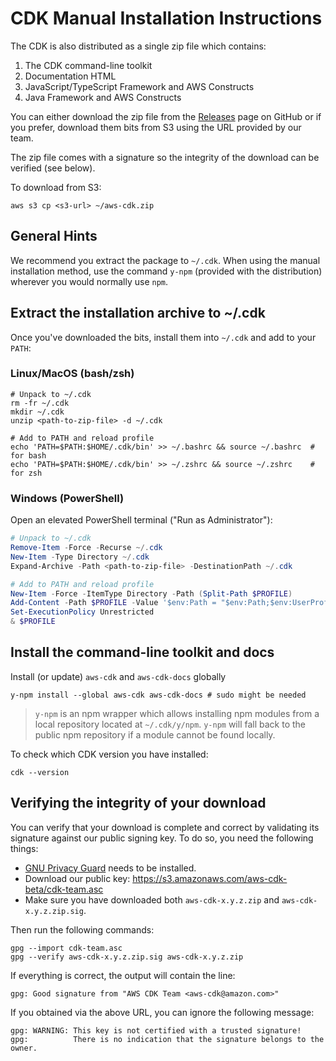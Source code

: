 # CDK Manual Installation Instructions

The CDK is also distributed as a single zip file which contains:

1. The CDK command-line toolkit
2. Documentation HTML
2. JavaScript/TypeScript Framework and AWS Constructs
3. Java Framework and AWS Constructs

You can either download the zip file from the
[Releases](http://github.com/awslabs/aws-cdk/releases) page on GitHub or if you
prefer, download them bits from S3 using the URL provided by our team.

The zip file comes with a signature so the integrity of the download
can be verified (see below).

To download from S3:

```shell
aws s3 cp <s3-url> ~/aws-cdk.zip
```

## General Hints

We recommend you extract the package to `~/.cdk`. When using the manual installation
method, use the command `y-npm` (provided with the distribution) wherever you would
normally use `npm`.

## Extract the installation archive to ~/.cdk

Once you've downloaded the bits, install them into `~/.cdk` and add to your `PATH`:

### Linux/MacOS (bash/zsh)

```shell
# Unpack to ~/.cdk
rm -fr ~/.cdk
mkdir ~/.cdk
unzip <path-to-zip-file> -d ~/.cdk

# Add to PATH and reload profile
echo 'PATH=$PATH:$HOME/.cdk/bin' >> ~/.bashrc && source ~/.bashrc  # for bash
echo 'PATH=$PATH:$HOME/.cdk/bin' >> ~/.zshrc && source ~/.zshrc    # for zsh
```

### Windows (PowerShell)

Open an elevated PowerShell terminal ("Run as Administrator"):

```powershell
# Unpack to ~/.cdk
Remove-Item -Force -Recurse ~/.cdk
New-Item -Type Directory ~/.cdk
Expand-Archive -Path <path-to-zip-file> -DestinationPath ~/.cdk

# Add to PATH and reload profile
New-Item -Force -ItemType Directory -Path (Split-Path $PROFILE)
Add-Content -Path $PROFILE -Value '$env:Path = "$env:Path;$env:UserProfile\.cdk\node_modules\.bin"'
Set-ExecutionPolicy Unrestricted
& $PROFILE
```

## Install the command-line toolkit and docs

Install (or update) `aws-cdk` and `aws-cdk-docs` globally

```shell
y-npm install --global aws-cdk aws-cdk-docs # sudo might be needed
```

> `y-npm` is an npm wrapper which allows installing npm modules from a local repository located at `~/.cdk/y/npm`. `y-npm` will fall back to the public npm repository if a module cannot be found locally.

To check which CDK version you have installed:

```shell
cdk --version
```

## Verifying the integrity of your download

You can verify that your download is complete and correct by validating
its signature against our public signing key. To do so, you need
the following things:

* [GNU Privacy Guard](https://gnupg.org/) needs to be installed.
* Download our public key: https://s3.amazonaws.com/aws-cdk-beta/cdk-team.asc
* Make sure you have downloaded both `aws-cdk-x.y.z.zip`
  and `aws-cdk-x.y.z.zip.sig`.

Then run the following commands:

```shell
gpg --import cdk-team.asc
gpg --verify aws-cdk-x.y.z.zip.sig aws-cdk-x.y.z.zip
```

If everything is correct, the output will contain the line:

```
gpg: Good signature from "AWS CDK Team <aws-cdk@amazon.com>"
```

If you obtained via the above URL, you can ignore the following message:

```
gpg: WARNING: This key is not certified with a trusted signature!
gpg:          There is no indication that the signature belongs to the owner.
```

